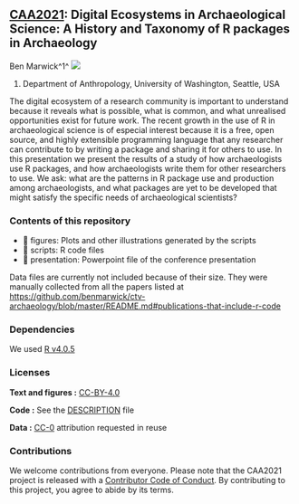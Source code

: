 
## [CAA2021](https://2021.caaconference.org/):  Digital Ecosystems in Archaeological Science: A History and Taxonomy of R packages in Archaeology

Ben Marwick^1^ [![](https://orcid.org/sites/default/files/images/orcid_16x16.png)](https://orcid.org/0000-0001-7879-4531 )   

1. Department of Anthropology, University of Washington, Seattle, USA    

The digital ecosystem of a research community is important to understand because it reveals what is possible, what is common, and what unrealised opportunities exist for future work. The recent growth in the use of R in archaeological science is of especial interest because it is a free, open source, and highly extensible programming language that any researcher can contribute to by writing a package and sharing it for others to use. In this presentation we present the results of a study of how archaeologists use R packages, and how archaeologists write them for other researchers to use. We ask: what are the patterns in R package use and production among archaeologists, and what packages are yet to be developed that might satisfy the specific needs of archaeological scientists? 

### Contents of this repository

- 📁 figures: Plots and other illustrations generated by the scripts
- 📁 scripts: R code files
- 📁 presentation: Powerpoint file of the conference presentation

Data files are currently not included because of their size. They were manually collected from all the papers listed at https://github.com/benmarwick/ctv-archaeology/blob/master/README.md#publications-that-include-r-code

### Dependencies

We used [R v4.0.5](https://cran.r-project.org/) 

### Licenses

**Text and figures :**
[CC-BY-4.0](http://creativecommons.org/licenses/by/4.0/)

**Code :** See the [DESCRIPTION](DESCRIPTION) file

**Data :** [CC-0](http://creativecommons.org/publicdomain/zero/1.0/) attribution requested in reuse

### Contributions

We welcome contributions from everyone. Please note that the CAA2021 project is released with a [Contributor Code of Conduct](https://contributor-covenant.org/version/2/0/CODE_OF_CONDUCT.html). By contributing to this project, you agree to abide by its terms.





